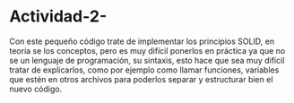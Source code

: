 # Actividad-2-
Con este pequeño código trate de implementar los principios SOLID, en teoría se los conceptos, pero es muy difícil ponerlos en práctica ya que no se un lenguaje de programación, su sintaxis, esto hace que sea muy difícil tratar de explicarlos, como por ejemplo como llamar funciones, variables que estén en otros archivos para poderlos separar y estructurar bien el nuevo código.
